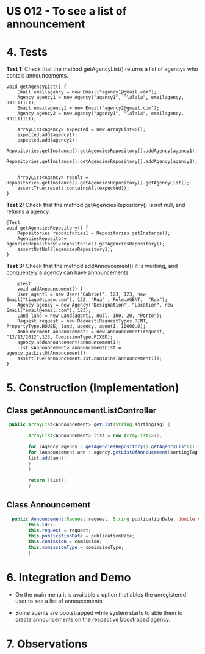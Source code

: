 # US 012 - To see a list of announcement

# 4. Tests

**Test 1:** Check that the method getAgencyList() returns a list of agencys who contais announcements.

	void getAgencyList() {
        Email emailagency = new Email("agency1@gmail.com");
        Agency agency1 = new Agency("agency1", "lalala", emailagency, 931111111);
        Email emailagency1 = new Email("agency2@gmail.com");
        Agency agency2 = new Agency("agency1", "lalala", emailagency, 931111111);

        ArrayList<Agency> expected = new ArrayList<>();
        expected.add(agency1);
        expected.add(agency2);
        Repositories.getInstance().getAgenciesRepository().addAgency(agency1);
        Repositories.getInstance().getAgenciesRepository().addAgency(agency2);


        ArrayList<Agency> result = Repositories.getInstance().getAgenciesRepository().getAgencyList();
        assertTrue(result.containsAll(expected));
    }


**Test 2:** Check that the method getAgenciesRepository() is not null, and returns a agency.

	@Test
    void getAgenciesRepository() {
        Repositories repositories1 = Repositories.getInstance();
        AgenciesRepository agenciesRepository1=repositories1.getAgenciesRepository();
        assertNotNull(agenciesRepository1);
    }

**Test 3:** Check that the method addAnnoucement() it is working, and conquentely a agency can have announcements

        @Test
        void addAnnouncement() {
        User agent1 = new User("Gabriel", 123, 123, new Email("tiago@tiago.com"), 132, "Rua" , Role.AGENT,  "Rua");
        Agency agency = new Agency("Designation", "Location", new Email("email@email.com"), 123);
        Land land = new Land(agent1, null, 100, 20, "Porto");
        Request request = new Request(RequestTypes.RENT, PropertyType.HOUSE, land, agency, agent1, 10000.0);
        Announcement announcement1 = new Announcement(request, "12/12/2012",123, ComissionType.FIXED);
        agency.addAnnouncement(announcement1);
        List <Announcement> announcementList = agency.getListOfAnnoucement();
        assertTrue(announcementList.contains(announcement1));
    }

# 5. Construction (Implementation)



## Class getAnnouncementListController

```java
 public ArrayList<Announcement> getList(String sortingTag) {

        ArrayList<Announcement> list = new ArrayList<>();

        for (Agency agency : getAgenciesRepository().getAgencyList()) {
        for (Announcement ann : agency.getListOfAnnoucement(sortingTag)) {
        list.add(ann);
        }
        }

        return (list);
        }
```


## Class Announcement

```java
  public Announcement(Request request, String publicationDate, double comission, ComissionType comissionType) {
        this.id++;
        this.request = request;
        this.publicationDate = publicationDate;
        this.comission = comission;
        this.comissionType = comissionType;
        }
```

# 6. Integration and Demo

* On the main menu it is available a option that ables the unregistered user to see a list of annoucements

* Some agents are bootstrapped while system starts to able them to create announcements on the respective boostraped agency.


# 7. Observations


